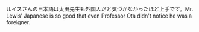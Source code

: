 <tr><td>ルイスさんの日本語は太田先生も外国人だと気づかなかったほど上手です。<td><tr><tr><td>Mr. Lewis' Japanese is so good that even Professor Ota didn't notice he was a foreigner.<td><tr></table>


